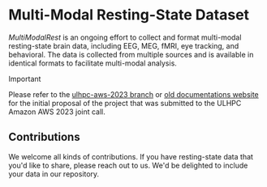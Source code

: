 # Multi-Modal Resting-State Dataset

*MultiModalRest* is an ongoing effort to collect and format multi-modal resting-state brain data, including EEG, MEG, fMRI, eye tracking, and behavioral. The data is collected from multiple sources and is available in identical formats to facilitate multi-modal analysis.

> [!IMPORTANT]  
> Please refer to the [ulhpc-aws-2023 branch](https://github.com/morteza/MultiModalRest/tree/ulhpc-aws-2023) or [old documentations website](https://morty.lu/MultiModalRest/) for the initial proposal of the project that was submitted to the ULHPC Amazon AWS 2023 joint call.

## Contributions

We welcome all kinds of contributions. If you have resting-state data that you'd like to share, please reach out to us. We'd be delighted to include your data in our repository.
